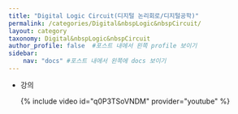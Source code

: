 ```yaml
---
title: "Digital Logic Circuit(디지털 논리회로/디지털공학)"
permalink: /categories/Digital&nbspLogic&nbspCircuit/
layout: category
taxonomy: Digital&nbspLogic&nbspCircuit
author_profile: false  #포스트 내에서 왼쪽 profile 보이기
sidebar:
    nav: "docs" #포스트 내에서 왼쪽에 docs 보이기
---
```


- 강의  

  {% include video id="q0P3TSoVNDM" provider="youtube" %}